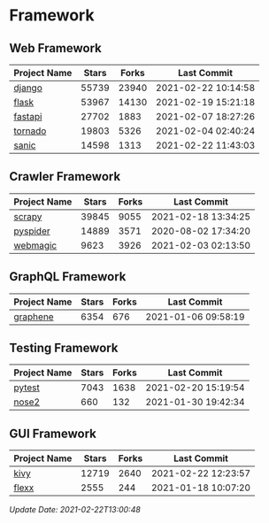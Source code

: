 # Framework

## Web Framework
| Project Name | Stars | Forks | Last Commit |
| ------------ | ----- | ----- | ----------- |
| [django](https://github.com/django/django) | 55739 | 23940 | 2021-02-22 10:14:58 |
| [flask](https://github.com/pallets/flask) | 53967 | 14130 | 2021-02-19 15:21:18 |
| [fastapi](https://github.com/tiangolo/fastapi) | 27702 | 1883 | 2021-02-07 18:27:26 |
| [tornado](https://github.com/tornadoweb/tornado) | 19803 | 5326 | 2021-02-04 02:40:24 |
| [sanic](https://github.com/sanic-org/sanic) | 14598 | 1313 | 2021-02-22 11:43:03 |

## Crawler Framework
| Project Name | Stars | Forks | Last Commit |
| ------------ | ----- | ----- | ----------- |
| [scrapy](https://github.com/scrapy/scrapy) | 39845 | 9055 | 2021-02-18 13:34:25 |
| [pyspider](https://github.com/binux/pyspider) | 14889 | 3571 | 2020-08-02 17:34:20 |
| [webmagic](https://github.com/code4craft/webmagic) | 9623 | 3926 | 2021-02-03 02:13:50 |

## GraphQL Framework
| Project Name | Stars | Forks | Last Commit |
| ------------ | ----- | ----- | ----------- |
| [graphene](https://github.com/graphql-python/graphene) | 6354 | 676 | 2021-01-06 09:58:19 |

## Testing Framework
| Project Name | Stars | Forks | Last Commit |
| ------------ | ----- | ----- | ----------- |
| [pytest](https://github.com/pytest-dev/pytest) | 7043 | 1638 | 2021-02-20 15:19:54 |
| [nose2](https://github.com/nose-devs/nose2) | 660 | 132 | 2021-01-30 19:42:34 |

## GUI Framework
| Project Name | Stars | Forks | Last Commit |
| ------------ | ----- | ----- | ----------- |
| [kivy](https://github.com/kivy/kivy) | 12719 | 2640 | 2021-02-22 12:23:57 |
| [flexx](https://github.com/flexxui/flexx) | 2555 | 244 | 2021-01-18 10:07:20 |

*Update Date: 2021-02-22T13:00:48*